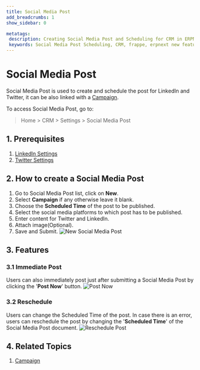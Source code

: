 ```yaml
---
title: Social Media Post
add_breadcrumbs: 1
show_sidebar: 0

metatags:
 description: Creating Social Media Post and Scheduling for CRM in ERPNext
 keywords: Social Media Post Scheduling, CRM, frappe, erpnext new features, erp, open source erp, free erp, security
---
```


# Social Media Post

Social Media Post is used to create and schedule the post for LinkedIn and Twitter, it can be also linked with a [Campaign](/docs/user/manual/en/CRM/campaign).

To access Social Media Post, go to:
> Home > CRM > Settings > Social Media Post

## 1. Prerequisites

1. [LinkedIn Settings](/docs/user/manual/en/CRM/linkedin-settings)
2. [Twitter Settings](/docs/user/manual/en/CRM/twitter-settings)

## 2. How to create a Social Media Post

1. Go to Social Media Post list, click on **New**.
2. Select **Campaign** if any otherwise leave it blank.
3. Choose the **Scheduled Time** of the post to be published.
4. Select the social media platforms to which post has to be published.
5. Enter content for Twitter and LinkedIn.
6. Attach image(Optional).
7. Save and Submit.
![New Social Media Post](/docs/assets/img/crm/social-media-post.png)

## 3. Features

### 3.1 Immediate Post
Users can also immediately post just after submitting a Social Media Post by clicking the '**Post Now**' button.
![Post Now](/docs/assets/img/crm/post-now.png)

### 3.2 Reschedule
Users can change the Scheduled Time of the post. In case there is an error, users can reschedule the post by changing the '**Scheduled Time**' of the Social Media Post document.
![Reschedule Post](/docs/assets/img/crm/reschedule-post.png)

## 4. Related Topics
1. [Campaign](/docs/user/manual/en/CRM/campaign)

